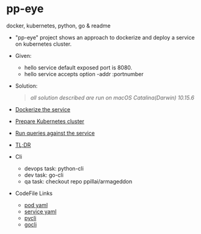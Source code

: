 # pp-eye
docker, kubernetes, python, go &amp; readme
* "pp-eye" project shows an approach to dockerize and deploy a service on kubernetes cluster.

* Given:
    * hello service default exposed port is 8080.
    * hello service accepts option -addr :portnumber

* Solution:
    > *all solution described are run on macOS Catalina(Darwin) 10.15.6*

- [Dockerize the service](/docs/DockerizeTheService.md)
- [Prepare Kubernetes cluster](/docs/PrepareKubernetes.md)
- [Run queries against the service](/docs/RunReport.md)
- [TL;DR](/docs/TLDR.md)

- Cli
    - devops task: python-cli
    - dev task: go-cli
    - qa task: checkout repo ppillai/armageddon

- CodeFile Links
    - [pod yaml](/configs/hello_svc_pod_deployment.yaml)
    - [service yaml](/configs/hello_svc_deployment.yaml)
    - [pycli](/pycli/pycli.py)
    - [gocli](/gocli/hello.go)

